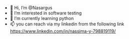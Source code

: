 - 👋 Hi, I’m @Nasargus
- 👀 I’m interested in software testing
- 🌱 I’m currently learning python 
- 📫 you can reach via my linkedin from the following link
https://www.linkedin.com/in/nassima-y-798819119/

<!---
Nasargus/Nasargus is a ✨ special ✨ repository because its `README.md` (this file) appears on your GitHub profile.
You can click the Preview link to take a look at your changes.
--->
